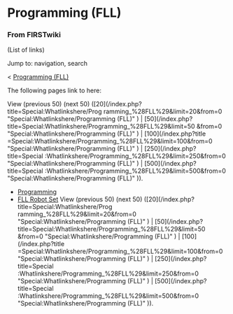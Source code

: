# Programming (FLL)

### From FIRSTwiki

(List of links)

Jump to: navigation, search

&lt; [Programming (FLL)](/index.php?title=Programming_%28FLL%29&redirect=no
"Programming \(FLL\)" )  

The following pages link to here:

View (previous 50) (next 50) ([20](/index.php?title=Special:Whatlinkshere/Prog
ramming_%28FLL%29&limit=20&from=0 "Special:Whatlinkshere/Programming \(FLL\)"
) | [50](/index.php?title=Special:Whatlinkshere/Programming_%28FLL%29&limit=50
&from=0 "Special:Whatlinkshere/Programming \(FLL\)" ) | [100](/index.php?title
=Special:Whatlinkshere/Programming_%28FLL%29&limit=100&from=0
"Special:Whatlinkshere/Programming \(FLL\)" ) | [250](/index.php?title=Special
:Whatlinkshere/Programming_%28FLL%29&limit=250&from=0
"Special:Whatlinkshere/Programming \(FLL\)" ) | [500](/index.php?title=Special
:Whatlinkshere/Programming_%28FLL%29&limit=500&from=0
"Special:Whatlinkshere/Programming \(FLL\)" )).

  * [Programming](/index.php/Programming "Programming" )
  * [FLL Robot Set](/index.php/FLL_Robot_Set "FLL Robot Set" )
View (previous 50) (next 50) ([20](/index.php?title=Special:Whatlinkshere/Prog
ramming_%28FLL%29&limit=20&from=0 "Special:Whatlinkshere/Programming \(FLL\)"
) | [50](/index.php?title=Special:Whatlinkshere/Programming_%28FLL%29&limit=50
&from=0 "Special:Whatlinkshere/Programming \(FLL\)" ) | [100](/index.php?title
=Special:Whatlinkshere/Programming_%28FLL%29&limit=100&from=0
"Special:Whatlinkshere/Programming \(FLL\)" ) | [250](/index.php?title=Special
:Whatlinkshere/Programming_%28FLL%29&limit=250&from=0
"Special:Whatlinkshere/Programming \(FLL\)" ) | [500](/index.php?title=Special
:Whatlinkshere/Programming_%28FLL%29&limit=500&from=0
"Special:Whatlinkshere/Programming \(FLL\)" )).

